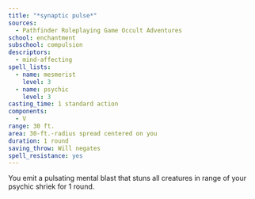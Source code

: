 ```yaml
---
title: "*synaptic pulse*"
sources:
  - Pathfinder Roleplaying Game Occult Adventures
school: enchantment
subschool: compulsion
descriptors:
  - mind-affecting
spell_lists:
  - name: mesmerist
    level: 3
  - name: psychic
    level: 3
casting_time: 1 standard action
components:
  - V
range: 30 ft.
area: 30-ft.-radius spread centered on you
duration: 1 round
saving_throw: Will negates
spell_resistance: yes
---
```


You emit a pulsating mental blast that stuns all creatures in range of your psychic shriek for 1 round.
